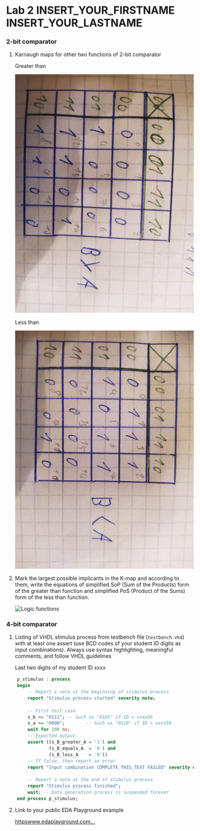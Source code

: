 # Lab 2 INSERT_YOUR_FIRSTNAME INSERT_YOUR_LASTNAME

### 2-bit comparator

1. Karnaugh maps for other two functions of 2-bit comparator

   Greater than

   ![K-maps](kmap2.png)

   Less than

   ![K-maps](kmap.png)

2. Mark the largest possible implicants in the K-map and according to them, write the equations of simplified SoP (Sum of the Products) form of the greater than function and simplified PoS (Product of the Sums) form of the less than function.

   ![Logic functions](imagescomparator_min.png)

### 4-bit comparator

1. Listing of VHDL stimulus process from testbench file (`testbench.vhd`) with at least one assert (use BCD codes of your student ID digits as input combinations). Always use syntax highlighting, meaningful comments, and follow VHDL guidelines

   Last two digits of my student ID xxxx

```vhdl
    p_stimulus : process
    begin
        -- Report a note at the beginning of stimulus process
        report "Stimulus process started" severity note;

        -- First test case
        s_b <= "0111"; -- Such as "0101" if ID = xxxx56
        s_a <= "0000";        -- Such as "0110" if ID = xxxx56
        wait for 100 ns;
        -- Expected output
        assert ((s_B_greater_A = '1') and
                (s_B_equals_A  = '0') and
                (s_B_less_A    = '0'))
        -- If false, then report an error
        report "Input combination COMPLETE_THIS_TEXT FAILED" severity error;

        -- Report a note at the end of stimulus process
        report "Stimulus process finished";
        wait; -- Data generation process is suspended forever
    end process p_stimulus;
```

2. Link to your public EDA Playground example

   [httpswww.edaplayground.com...](https://www.edaplayground.com/x/WuuM)
